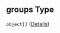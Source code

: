 ## groups Type

`object[]` ([Details](config-properties-tab-infos-tab-info-properties-filter-properties-groups-items.md))
